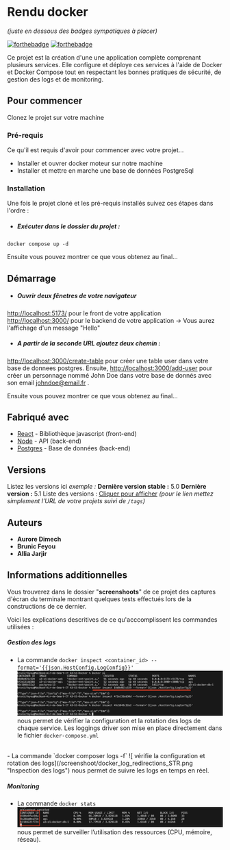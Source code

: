 # Rendu docker 
_(juste en dessous des badges sympatiques à placer)_

[![forthebadge](http://forthebadge.com/images/badges/built-with-love.svg)](http://forthebadge.com)  [![forthebadge](http://forthebadge.com/images/badges/powered-by-electricity.svg)](http://forthebadge.com)

Ce projet est la création d'une une application complète
comprenant plusieurs services. Elle configure et
déploye ces services à l'aide de Docker et Docker Compose tout en
respectant les bonnes pratiques de sécurité, de gestion des logs et de
monitoring.

## Pour commencer

Clonez le projet sur votre machine  

### Pré-requis

Ce qu'il est requis d'avoir pour commencer avec votre projet...

- Installer et ouvrer docker moteur sur notre machine 
- Installer et mettre en marche une base de données PostgreSql


### Installation

Une fois le projet cloné et les pré-requis installés suivez ces étapes dans l'ordre : 

 - ##### Exécuter dans le dossier du projet : 
  `docker compose up -d`
<br/>

Ensuite vous pouvez montrer ce que vous obtenez au final...

## Démarrage

- ##### Ouvrir deux fênetres de votre navigateur 
<http://localhost:5173/> pour le front de votre application
<http://localhost:3000/> pour le backend de votre application -> Vous aurez l'affichage d'un message "Hello"
<br/>
- ##### A partir de la seconde URL ajoutez deux chemin : 
<http://localhost:3000/create-table> pour créer une table user dans votre base de donnees postgres. 
Ensuite, <http://localhost:3000/add-user> pour créer un personnage nommé John Doe dans votre base de donnés avec son email johndoe@email.fr .

Ensuite vous pouvez montrer ce que vous obtenez au final...

## Fabriqué avec

* [React](https://fr.react.dev/) - Bibliothèque javascript (front-end)
* [Node](https://nodejs.org/fr) - API (back-end)
* [Postgres](https://www.postgresql.org/) - Base de données (back-end)



## Versions
Listez les versions ici 
_exemple :_
**Dernière version stable :** 5.0
**Dernière version :** 5.1
Liste des versions : [Cliquer pour afficher](https://github.com/your/project-name/tags)
_(pour le lien mettez simplement l'URL de votre projets suivi de ``/tags``)_

## Auteurs

* **Aurore Dimech** 
* **Brunic Feyou**
* **Allia Jarjir**

## Informations additionnelles

Vous trouverez dans le dossier "**screenshoots**" de ce projet des captures d'écran du terminale montrant quelques tests effectués lors de la constructions de ce dernier. 

Voici les explications descritives de ce qu'acccomplissent les commandes utilisées : 

##### Gestion des logs  
- La commande `docker inspect <container_id> --format='{{json.HostConfig.LogConfig}}'`
![ vérifie la configuration et rotation des logs](/screenshoot/docker_log_redirections_rotatio.png "Inspection des logs") nous permet de vérifier la configuration et la rotation des logs de chaque service.
Les loggings driver son mise en place directement dans le fichier `docker-compose.yml`
<br/>
- La commande `docker composer logs -f` ![ vérifie la configuration et rotation des logs](/screenshoot/docker_log_redirections_STR.png "Inspection des logs") nous permet de suivre les logs en temps en réel. 

##### Monitoring 
-  La commande `docker stats`![ vérifie la configuration et rotation des logs](/screenshoot/monitoring_stats.png "Inspection des logs") nous permet de surveiller l’utilisation des ressources (CPU, mémoire, réseau).




